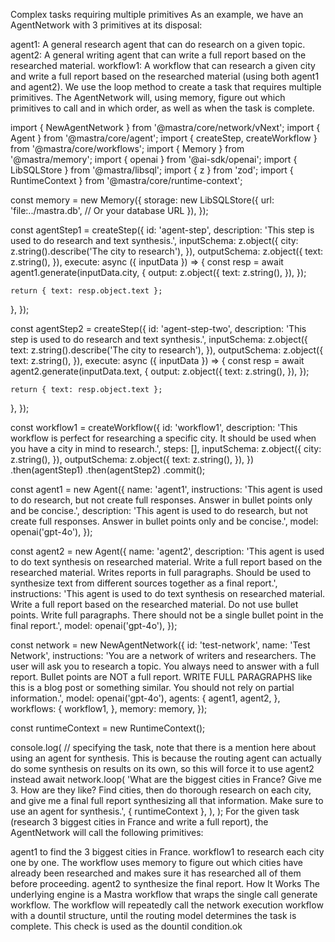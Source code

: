 Complex tasks requiring multiple primitives
As an example, we have an AgentNetwork with 3 primitives at its disposal:

agent1: A general research agent that can do research on a given topic.
agent2: A general writing agent that can write a full report based on the researched material.
workflow1: A workflow that can research a given city and write a full report based on the researched material (using both agent1 and agent2).
We use the loop method to create a task that requires multiple primitives. The AgentNetwork will, using memory, figure out which primitives to call and in which order, as well as when the task is complete.

import { NewAgentNetwork } from '@mastra/core/network/vNext';
import { Agent } from '@mastra/core/agent';
import { createStep, createWorkflow } from '@mastra/core/workflows';
import { Memory } from '@mastra/memory';
import { openai } from '@ai-sdk/openai';
import { LibSQLStore } from '@mastra/libsql';
import { z } from 'zod';
import { RuntimeContext } from '@mastra/core/runtime-context';
 
const memory = new Memory({
  storage: new LibSQLStore({
    url: 'file:../mastra.db', // Or your database URL
  }),
});
 
const agentStep1 = createStep({
  id: 'agent-step',
  description: 'This step is used to do research and text synthesis.',
  inputSchema: z.object({
    city: z.string().describe('The city to research'),
  }),
  outputSchema: z.object({
    text: z.string(),
  }),
  execute: async ({ inputData }) => {
    const resp = await agent1.generate(inputData.city, {
      output: z.object({
        text: z.string(),
      }),
    });
 
    return { text: resp.object.text };
  },
});
 
const agentStep2 = createStep({
  id: 'agent-step-two',
  description: 'This step is used to do research and text synthesis.',
  inputSchema: z.object({
    text: z.string().describe('The city to research'),
  }),
  outputSchema: z.object({
    text: z.string(),
  }),
  execute: async ({ inputData }) => {
    const resp = await agent2.generate(inputData.text, {
      output: z.object({
        text: z.string(),
      }),
    });
 
    return { text: resp.object.text };
  },
});
 
const workflow1 = createWorkflow({
  id: 'workflow1',
  description:
    'This workflow is perfect for researching a specific city. It should be used when you have a city in mind to research.',
  steps: [],
  inputSchema: z.object({
    city: z.string(),
  }),
  outputSchema: z.object({
    text: z.string(),
  }),
})
  .then(agentStep1)
  .then(agentStep2)
  .commit();
 
const agent1 = new Agent({
  name: 'agent1',
  instructions:
    'This agent is used to do research, but not create full responses. Answer in bullet points only and be concise.',
  description:
    'This agent is used to do research, but not create full responses. Answer in bullet points only and be concise.',
  model: openai('gpt-4o'),
});
 
const agent2 = new Agent({
  name: 'agent2',
  description:
    'This agent is used to do text synthesis on researched material. Write a full report based on the researched material. Writes reports in full paragraphs. Should be used to synthesize text from different sources together as a final report.',
  instructions:
    'This agent is used to do text synthesis on researched material. Write a full report based on the researched material. Do not use bullet points. Write full paragraphs. There should not be a single bullet point in the final report.',
  model: openai('gpt-4o'),
});
 
const network = new NewAgentNetwork({
  id: 'test-network',
  name: 'Test Network',
  instructions:
    'You are a network of writers and researchers. The user will ask you to research a topic. You always need to answer with a full report. Bullet points are NOT a full report. WRITE FULL PARAGRAPHS like this is a blog post or something similar. You should not rely on partial information.',
  model: openai('gpt-4o'),
  agents: {
    agent1,
    agent2,
  },
  workflows: {
    workflow1,
  },
  memory: memory,
});
 
const runtimeContext = new RuntimeContext();
 
console.log(
  // specifying the task, note that there is a mention here about using an agent for synthesis. This is because the routing agent can actually do some synthesis on results on its own, so this will force it to use agent2 instead
  await network.loop(
    'What are the biggest cities in France? Give me 3. How are they like? Find cities, then do thorough research on each city, and give me a final full report synthesizing all that information. Make sure to use an agent for synthesis.',
    { runtimeContext },
  ),
);
For the given task (research 3 biggest cities in France and write a full report), the AgentNetwork will call the following primitives:

agent1 to find the 3 biggest cities in France.
workflow1 to research each city one by one. The workflow uses memory to figure out which cities have already been researched and makes sure it has researched all of them before proceeding.
agent2 to synthesize the final report.
How It Works
The underlying engine is a Mastra workflow that wraps the single call generate workflow.
The workflow will repeatedly call the network execution workflow with a dountil structure, until the routing model determines the task is complete. This check is used as the dountil condition.ok
